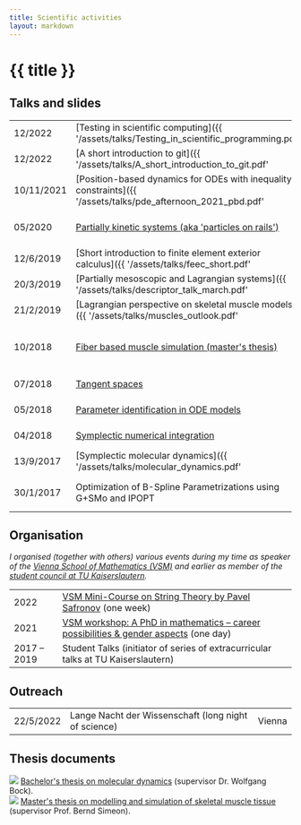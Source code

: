 ```yaml
---
title: Scientific activities
layout: markdown 
---
```


# {{ title }}

## Talks and slides






| | | |
|---|---|---|
| 12/2022 | [Testing in scientific computing]({{ '/assets/talks/Testing_in_scientific_programming.pdf' | url }}) | Vienna |
| 12/2022 | [A short introduction to git]({{ '/assets/talks/A_short_introduction_to_git.pdf' | url }}) | Vienna |
| 10/11/2021 | [Position-based dynamics for ODEs with inequality constraints]({{ '/assets/talks/pde_afternoon_2021_pbd.pdf' | url }}) | PDE afternoon (Vienna) |
| 05/2020 | [Partially kinetic systems (aka 'particles on rails')](https://steffenpl.github.io/MyPaintEdSlidesExamples/talks/2020/partially_kinetic_systems/index.html) | Kinetic Theory Coffee Break (online) |
| 12/6/2019 | [Short introduction to finite element exterior calculus]({{ '/assets/talks/feec_short.pdf' | url }}) | PhD seminar (Kaiserslautern) | 
| 20/3/2019 | [Partially mesoscopic and Lagrangian systems]({{ '/assets/talks/descriptor_talk_march.pdf' | url }}) | DESCRIPTOR (Paderborn) |
| 21/2/2019 | [Lagrangian perspective on skeletal muscle models]({{ '/assets/talks/muscles_outlook.pdf' | url }}) | GAMM, 90th Annual Meeting (Vienna) | 
| 10/2018 | [Fiber based muscle simulation (master's thesis)](https://steffenpl.github.io/MyPaintEdSlidesExamples/talks/2018/master_thesis_short/index.html) | Hausdorff Center of Mathematics (Bonn) |
| 07/2018 | [Tangent spaces](https://steffenpl.github.io/MyPaintEdSlidesExamples/talks/2018/student_talk/index.html) | Student-Talk (Kaiserslautern) |
| 05/2018 | [Parameter identification in ODE models](https://steffenpl.github.io/MyPaintEdSlidesExamples/talks/2018/param_id_in_ode/index.html) | The University of Auckland |
| 04/2018 | [Symplectic numerical integration](https://steffenpl.github.io/MyPaintEdSlidesExamples/talks/2018/symplectic_methods/index.html#/) | PhD seminar (Auckland) |
| 13/9/2017 | [Symplectic molecular dynamics]({{ '/assets/talks/molecular_dynamics.pdf' | url}}) | 19th ÖMG Meeting and Annual DMV Meeting (Salzburg) |
| 30/1/2017 | Optimization of B-Spline Parametrizations using G+SMo and IPOPT | G+SMo Developer Days (TU Delft) |

## Organisation

_I organised (together with others) various events during my time as speaker of the [Vienna School of Mathematics (VSM)](https://vsmath.at) and earlier as member of the [student council at TU Kaiserslautern](https://www.mathematik.uni-kl.de/fachschaft-mathematik)._

| | | |
|---|---|---|
| 2022 | [VSM Mini-Course on String Theory by Pavel Safronov](https://hackmd.io/@vsm/string-theory) (one week) |
| 2021 | [VSM workshop: A PhD in mathematics &ndash; career possibilities & gender aspects](https://ps-mathematik.univie.ac.at/e/index.php?event=VSM-WS2021) (one day)  |
| 2017 &ndash; 2019 | Student Talks (initiator of series of extracurricular talks at TU Kaiserslautern) |

## Outreach 

| | | |
|---|---|---|
| 22/5/2022 | Lange Nacht der Wissenschaft (long night of science) | Vienna |

## Thesis documents

<div class="grid md:grid-cols-2 gap-4">
<div onclick="location.href='/steffen.plunder/assets/thesis/plunder_bachelor_thesis.pdf'" class="cursor-pointer drop-shadow-xl">
<img src="{{ 'imgs/bachelor_thesis_preview.png' | url }}">
<a href="{{ '/assets/thesis/plunder_bachelor_thesis.pdf'| url }}">Bachelor's thesis on molecular dynamics</a> (supervisor Dr. Wolfgang Bock).
</div>

<div onclick="location.href='/steffen.plunder/assets/thesis/plunder_masters_thesis.pdf'" class="cursor-pointer drop-shadow-xl">
<img src="{{ 'imgs/master_thesis_preview.png' | url }}">
<a href="{{ '/assets/thesis/plunder_masters_thesis.pdf'| url }}">Master's thesis on modelling and simulation of skeletal muscle tissue</a> (supervisor Prof. Bernd Simeon). 
</div>
</div>